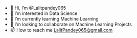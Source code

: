 - 👋 Hi, I’m @Lalitpandey065
- 👀 I’m interested in Data Science
- 🌱 I’m currently learning Machine Learning
- 💞️ I’m looking to collaborate on Machine Learning Projects
- 📫 How to reach me LalitPandey065@gmail.com

<!---
Lalitpandey065/Lalitpandey065 is a ✨ special ✨ repository because its `README.md` (this file) appears on your GitHub profile.
You can click the Preview link to take a look at your changes.
--->

